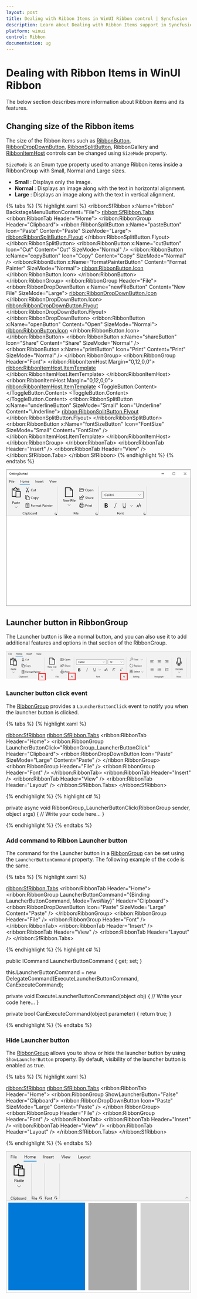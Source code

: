 ```yaml
---
layout: post
title: Dealing with Ribbon Items in WinUI Ribbon control | Syncfusion
description: Learn about Dealing with Ribbon Items support in Syncfusion WinUI Ribbon control and more details.
platform: winui
control: Ribbon
documentation: ug
---
```


# Dealing with Ribbon Items in WinUI Ribbon

The below section describes more information about Ribbon items and its features.

## Changing size of the Ribbon items

The size of the Ribbon items such as [RibbonButton](https://help.syncfusion.com/cr/winui/Syncfusion.UI.Xaml.Ribbon.RibbonButton.html), [RibbonDropDownButton](https://help.syncfusion.com/cr/winui/Syncfusion.UI.Xaml.Ribbon.RibbonDropDownButton.html), [RibbonSplitButton](https://help.syncfusion.com/cr/winui/Syncfusion.UI.Xaml.Ribbon.RibbonSplitButton.html), RibbonGallery and [RibbonItemHost](https://help.syncfusion.com/cr/winui/Syncfusion.UI.Xaml.Ribbon.RibbonItemHost.html) controls can be changed using `SizeMode` property.

`SizeMode` is an Enum type property used to arrange Ribbon items inside a RibbonGroup with Small, Normal and Large sizes. 

* **Small** : Displays only the image.
* **Normal** : Displays an image along with the text in horizontal alignment.
* **Large** : Displays an image along with the text in vertical alignment.

{% tabs %}
{% highlight xaml %}
<ribbon:SfRibbon x:Name="ribbon"
                 BackstageMenuButtonContent="File">
    <ribbon:SfRibbon.Tabs>
        <ribbon:RibbonTab Header="Home">
            <ribbon:RibbonGroup Header="Clipboard">
                <ribbon:RibbonSplitButton x:Name="pasteButton"
                                          Icon="Paste"
                                          Content="Paste"
                                          SizeMode="Large">
                    <ribbon:RibbonSplitButton.Flyout>
                        <MenuFlyout>
                            <MenuFlyoutItem Text="Paste" />
                            <MenuFlyoutItem Text="Paste Special" />
                            <MenuFlyoutItem Text="Set Default Paste" />
                        </MenuFlyout>
                    </ribbon:RibbonSplitButton.Flyout>
                </ribbon:RibbonSplitButton>
                <ribbon:RibbonButton x:Name="cutButton"
                                     Icon="Cut"
                                     Content="Cut"
                                     SizeMode="Normal" />
                <ribbon:RibbonButton x:Name="copyButton"
                                     Icon="Copy"
                                     Content="Copy"
                                     SizeMode="Normal" />
                <ribbon:RibbonButton x:Name="formatPainterButton"
                                     Content="Format Painter"
                                     SizeMode="Normal">
                    <ribbon:RibbonButton.Icon>
                        <FontIcon Glyph="&#xF0E3;" />
                    </ribbon:RibbonButton.Icon>
                </ribbon:RibbonButton>
            </ribbon:RibbonGroup>
            <ribbon:RibbonGroup Header="File">
                <ribbon:RibbonDropDownButton x:Name="newFileButton"
                                             Content="New File"
                                             SizeMode="Large">
                    <ribbon:RibbonDropDownButton.Icon>
                        <FontIcon Glyph="&#xE7C3;" />
                    </ribbon:RibbonDropDownButton.Icon>
                    <ribbon:RibbonDropDownButton.Flyout>
                        <MenuFlyout>
                            <MenuFlyoutItem Text="Empty File" />
                            <MenuFlyoutItem Text="Template File" />
                        </MenuFlyout>
                    </ribbon:RibbonDropDownButton.Flyout>
                </ribbon:RibbonDropDownButton>
                <ribbon:RibbonButton x:Name="openButton"
                                     Content="Open"
                                     SizeMode="Normal">
                    <ribbon:RibbonButton.Icon>
                        <FontIcon FontFamily="Segoe MDL2 Assets"
                                  Glyph="&#xED25;" />
                    </ribbon:RibbonButton.Icon>
                </ribbon:RibbonButton>
                <ribbon:RibbonButton x:Name="shareButton"
                                     Icon="Share"
                                     Content="Share"
                                     SizeMode="Normal" />
                <ribbon:RibbonButton x:Name="printButton"
                                     Icon="Print"
                                     Content="Print"
                                     SizeMode="Normal" />
            </ribbon:RibbonGroup>
            <ribbon:RibbonGroup Header="Font">
                <ribbon:RibbonItemHost Margin="0,12,0,0">
                    <ribbon:RibbonItemHost.ItemTemplate>
                        <ComboBox x:Name="FontComboBox"
                                  PlaceholderText="Select Font"
                                  PlaceholderForeground="#A2A2A2"
                                  Width="173">
                            <ComboBoxItem Content="Calibri"
                                          IsSelected="True" />
                            <ComboBoxItem Content="Arial" />
                            <ComboBoxItem Content="Segoe UI" />
                        </ComboBox>
                    </ribbon:RibbonItemHost.ItemTemplate>
                </ribbon:RibbonItemHost>
                <ribbon:RibbonItemHost Margin="0,12,0,0">
                    <ribbon:RibbonItemHost.ItemTemplate>
                        <StackPanel Orientation="Horizontal">
                            <ToggleButton x:Name="Bold"
                                          Background="{ThemeResource SystemChromeLowColor}">
                                <ToggleButton.Content>
                                    <SymbolIcon Symbol="Bold" />
                                </ToggleButton.Content>
                            </ToggleButton>
                            <ToggleButton x:Name="Italic"
                                          Background="{ThemeResource SystemChromeLowColor}">
                                <ToggleButton.Content>
                                    <SymbolIcon Symbol="Italic" />
                                </ToggleButton.Content>
                            </ToggleButton>
                            <ribbon:RibbonSplitButton x:Name="underlineButton"
                                                      SizeMode="Small"
                                                      Icon="Underline"
                                                      Content="Underline">
                                <ribbon:RibbonSplitButton.Flyout>
                                    <MenuFlyout>
                                        <MenuFlyoutItem Text="Underline" />
                                        <MenuFlyoutItem Text="Double underline" />
                                        <MenuFlyoutItem Text="Thick underline" />
                                        <MenuFlyoutItem Text="Dotted underline" />
                                    </MenuFlyout>
                                </ribbon:RibbonSplitButton.Flyout>
                            </ribbon:RibbonSplitButton>
                            <ribbon:RibbonButton x:Name="fontSizeButton"
                                                 Icon="FontSize"
                                                 SizeMode="Small"
                                                 Content="FontSize" />
                        </StackPanel>
                    </ribbon:RibbonItemHost.ItemTemplate>
                </ribbon:RibbonItemHost>
            </ribbon:RibbonGroup>
        </ribbon:RibbonTab>
        <ribbon:RibbonTab Header="Insert" />
        <ribbon:RibbonTab Header="View" />
    </ribbon:SfRibbon.Tabs>
</ribbon:SfRibbon>
{% endhighlight %} 
{% endtabs %}

![SizeMode setting with Ribbon items](RibbonItems-images/RibbonItems-image1.png)

## Launcher button in RibbonGroup 

The Launcher button is like a normal button, and you can also use it to add additional features and options in that section of the RibbonGroup.

![Launcher button in RibbonGroup](RibbonItems-images/RibbonItems-image2.png)

### Launcher button click event

The [RibbonGroup](https://help.syncfusion.com/cr/winui/Syncfusion.UI.Xaml.Ribbon.RibbonGroup.html) provides a `LauncherButtonClick` event to notify you when the launcher button is clicked.

{% tabs %}
{% highlight xaml %}

<ribbon:SfRibbon>
    <ribbon:SfRibbon.Tabs>
        <ribbon:RibbonTab Header="Home">
            <ribbon:RibbonGroup LauncherButtonClick="RibbonGroup_LauncherButtonClick"
                                Header="Clipboard">
                <ribbon:RibbonDropDownButton Icon="Paste"
                                             SizeMode="Large"
                                             Content="Paste" />
            </ribbon:RibbonGroup>
            <ribbon:RibbonGroup Header="File" />
            <ribbon:RibbonGroup Header="Font" />
        </ribbon:RibbonTab>
        <ribbon:RibbonTab Header="Insert" />
        <ribbon:RibbonTab Header="View" />
        <ribbon:RibbonTab Header="Layout" />
    </ribbon:SfRibbon.Tabs>
</ribbon:SfRibbon>

{% endhighlight %} 
{% highlight c# %}

private async void RibbonGroup_LauncherButtonClick(RibbonGroup sender, object args)
{
     // Write your code here...
}

{% endhighlight %}
{% endtabs %}

### Add command to Ribbon Launcher button

The command for the Launcher button in a [RibbonGroup](https://help.syncfusion.com/cr/winui/Syncfusion.UI.Xaml.Ribbon.RibbonGroup.html) can be set using the `LauncherButtonCommand` property. The following example of the code is the same.

{% tabs %}
{% highlight xaml %}

<ribbon:SfRibbon.Tabs>
    <ribbon:RibbonTab Header="Home">
        <ribbon:RibbonGroup LauncherButtonCommand="{Binding LauncherButtonCommand, Mode=TwoWay}" 
                            Header="Clipboard">
            <ribbon:RibbonDropDownButton Icon="Paste"
                                         SizeMode="Large"
                                         Content="Paste" />
        </ribbon:RibbonGroup>
        <ribbon:RibbonGroup Header="File" />
        <ribbon:RibbonGroup Header="Font" />
    </ribbon:RibbonTab>
    <ribbon:RibbonTab Header="Insert" />
    <ribbon:RibbonTab Header="View" />
    <ribbon:RibbonTab Header="Layout" />
</ribbon:SfRibbon.Tabs>

{% endhighlight %} 
{% highlight c# %}

public ICommand LauncherButtonCommand { get; set; }

 this.LauncherButtonCommand = new DelegateCommand(ExecuteLauncherButtonCommand, CanExecuteCommand);

private void ExecuteLauncherButtonCommand(object obj)
{
    // Write your code here...
}

private bool CanExecuteCommand(object parameter)
{
    return true;
}

{% endhighlight %}
{% endtabs %}

### Hide Launcher button

The [RibbonGroup](https://help.syncfusion.com/cr/winui/Syncfusion.UI.Xaml.Ribbon.RibbonGroup.html) allows you to show or hide the launcher button by using `ShowLauncherButton` property. By default, visibility of the launcher button is enabled as true.

{% tabs %}
{% highlight xaml %}

<ribbon:SfRibbon>
    <ribbon:SfRibbon.Tabs>
        <ribbon:RibbonTab Header="Home">
            <ribbon:RibbonGroup ShowLauncherButton="False"
                                Header="Clipboard">
                <ribbon:RibbonDropDownButton Icon="Paste"
                                             SizeMode="Large"
                                             Content="Paste" />
            </ribbon:RibbonGroup>
            <ribbon:RibbonGroup Header="File" />
            <ribbon:RibbonGroup Header="Font" />
        </ribbon:RibbonTab>
        <ribbon:RibbonTab Header="Insert" />
        <ribbon:RibbonTab Header="View" />
        <ribbon:RibbonTab Header="Layout" />
    </ribbon:SfRibbon.Tabs>
</ribbon:SfRibbon>

{% endhighlight %} 
{% endtabs %}

![Hide Launcher button in RibbonGroup](RibbonItems-images/RibbonItems-image3.png)








